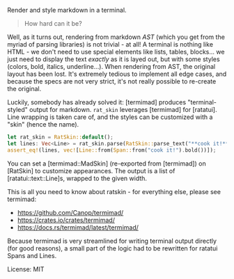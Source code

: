 Render and style markdown in a terminal.

> How hard can it be?

Well, as it turns out, rendering from markdown *AST* (which you get from the myriad of parsing
libraries) is not trivial - at all!
A terminal is nothing like HTML - we don't need to use special elements like lists, tables,
blocks... we just need to display the text *exactly* as it is layed out, but with some styles
(colors, bold, italics, underline...).
When rendering from AST, the original layout has been lost.
It's extremely tedious to implement all edge cases, and because the specs are not very strict,
it's not really possible to re-create the original.

Luckily, somebody has already solved it: [termimad] produces "terminal-styled" output for markdown.
`rat_skin` leverages [termimad] for [ratatui].
Line wrapping is taken care of, and the styles can be customized with a "skin" (hence the name).

```rust
let rat_skin = RatSkin::default();
let lines: Vec<Line> = rat_skin.parse(RatSkin::parse_text("**cook it!**"), 80);
assert_eq!(lines, vec![Line::from(Span::from("cook it!").bold())]);
```

You can set a [termimad::MadSkin] (re-exported from [termimad]) on [RatSkin] to customize appearances.
The output is a list of [ratatui::text::Line]s, wrapped to the given width.

This is all you need to know about ratskin - for everything else, please see termimad:

* <https://github.com/Canop/termimad/>
* <https://crates.io/crates/termimad/>
* <https://docs.rs/termimad/latest/termimad/>

Because termimad is very streamlined for writing terminal output directly (for good reasons),
a small part of the logic had to be rewritten for ratatui Spans and Lines.

License: MIT
